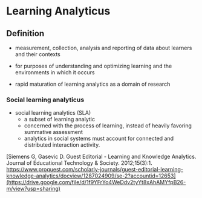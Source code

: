 # Learning Analyticus

## Definition

- measurement, collection, analysis and reporting of data about learners and their contexts
- for purposes of understanding and optimizing learning and the environments in which it occurs

- rapid maturation of learning analytics as a domain of research

### Social learning analyticus

- social learning analytics (SLA)
  - a subset of learning analytic
  - concerned with the process of learning, instead of heavily favoring summative assessment
  - analytics in social  systems must account for connected and  distributed interaction activity.

[Siemens G, Gasevic D. Guest Editorial - Learning and Knowledge Analytics. Journal of Educational Technology & Society. 2012;15(3):1. https://www.proquest.com/scholarly-journals/guest-editorial-learning-knowledge-analytics/docview/1287024909/se-2?accountid=12653](https://drive.google.com/file/d/1f9YFrYo4WeDdv2tyYt8xAhAMYfpB26-m/view?usp=sharing)